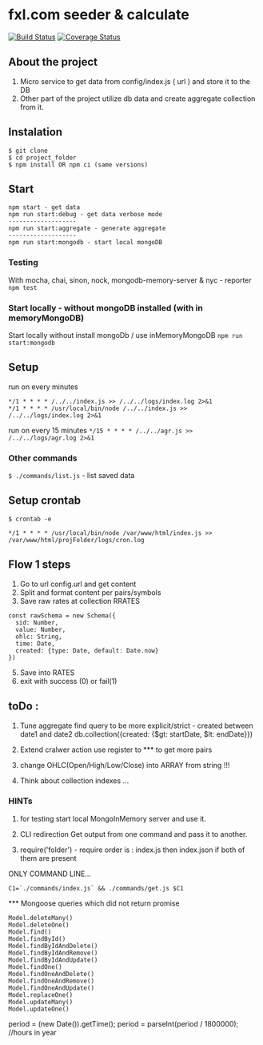 # fxl.com seeder & calculate
[![Build Status](https://travis-ci.org/bbvox/fxseeder.svg?branch=master)](https://travis-ci.org/bbvox/fxseeder)
[![Coverage Status](https://coveralls.io/repos/github/bbvox/fxseeder/badge.svg?branch=master)](https://coveralls.io/github/bbvox/fxseeder?branch=master)
  
## About the project
 1. Micro service to get data from config/index.js ( url ) and store it to the DB
 2. Other part of the project utilize db data and create aggregate collection from it.

## Instalation
```
$ git clone
$ cd project_folder
$ npm install OR npm ci (same versions)
```  

## Start
```
npm start - get data
npm run start:debug - get data verbose mode
-------------------
npm run start:aggregate - generate aggregate
-------------------
npm run start:mongodb - start local mongoDB
```
### Testing
With mocha, chai, sinon, nock, mongodb-memory-server & nyc - reporter
`npm test` 

### Start locally - without mongoDB installed (with in memoryMongoDB)

Start locally without install mongoDb / use inMemoryMongoDB
`npm run start:mongodb`

## Setup

run on every minutes
```
*/1 * * * * /../../index.js >> /../../logs/index.log 2>&1
*/1 * * * * /usr/local/bin/node /../../index.js >> /../../logs/index.log 2>&1
```

run on every 15 minutes
`*/15 * * * * /../../agr.js >> /../../logs/agr.log 2>&1`

### Other commands
`$ ./commands/list.js` - list saved data

## Setup crontab

`$ crontab -e`

`*/1 * * * * /usr/local/bin/node /var/www/html/index.js >> /var/www/html/projFolder/logs/cron.log`

## Flow 1 steps
1. Go to url config.url and get content
2. Split and format content per pairs/symbols
3. Save raw rates at collection RRATES

```
const rawSchema = new Schema({
  sid: Number,
  value: Number,
  ohlc: String,
  time: Date,
  created: {type: Date, default: Date.now}
})
```
5. Save into RATES 
6. exit with success (0) or fail(1)

## toDo :

 1. Tune aggregate find query to be more explicit/strict - created between date1 and date2 
   db.collection({created: {$gt: startDate, $lt: endDate}})

 1. Extend cralwer action use register to *** to get more pairs
 2. change OHLC(Open/High/Low/Close) into ARRAY from string !!!
 3. Think about collection indexes ...


### HINTs

1. for testing start local MongoInMemory server and use it.

2. CLI redirection Get output from one command and pass it to another.

3. require('folder') - require order is : index.js then index.json if both of them are present

ONLY COMMAND LINE...
```
C1=`./commands/index.js` && ./commands/get.js $C1
```
*** Mongoose queries which did not return promise

```
Model.deleteMany()
Model.deleteOne()
Model.find()
Model.findById()
Model.findByIdAndDelete()
Model.findByIdAndRemove()
Model.findByIdAndUpdate()
Model.findOne()
Model.findOneAndDelete()
Model.findOneAndRemove()
Model.findOneAndUpdate()
Model.replaceOne()
Model.updateMany()
Model.updateOne()
```

period = (new Date()).getTime();
period = parseInt(period / 1800000); //hours in year
